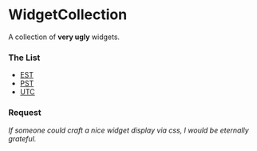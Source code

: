 # WidgetCollection
A collection of **very ugly** widgets.

### The List
- [EST](EST.coffee)
- [PST](PST.coffee)
- [UTC](UTC.coffee)

### Request
*If someone could craft a nice widget display via css, I would be eternally grateful.*
